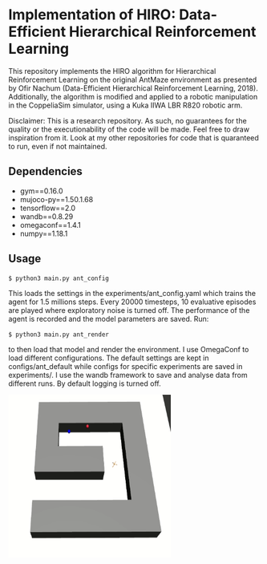 # Implementation of HIRO: Data-Efficient Hierarchical Reinforcement Learning
This repository implements the HIRO algorithm for Hierarchical Reinforcement Learning on the original AntMaze environment as presented by Ofir Nachum (Data-Efficient Hierarchical Reinforcement Learning, 2018). Additionally, the algorithm is modified and applied to a robotic manipulation in the CoppeliaSim simulator, using a Kuka IIWA LBR R820 robotic arm.

Disclaimer:
This is a research repository. As such, no guarantees for the quality or the executionability of the code will be made. Feel free to draw inspiration from it.
Look at my other repositories for code that is quaranteed to run, even if not maintained.


## Dependencies 
- gym==0.16.0
- mujoco-py==1.50.1.68
- tensorflow==2.0
- wandb==0.8.29
- omegaconf==1.4.1
- numpy==1.18.1

 ## Usage
```shell
$ python3 main.py ant_config
```
This loads the settings in the experiments/ant_config.yaml which trains the agent for 1.5 millions steps. Every 20000 timesteps,
10 evaluative episodes are played where exploratory noise is turned off. The performance of the agent is recorded and the model 
parameters are saved. Run:
```shell
$ python3 main.py ant_render
```
to then load that model and render the environment.
I use OmegaConf to load different configurations. The default settings are kept in configs/ant_default while configs for specific
experiments are saved in experiments/. 
I use the wandb framework to save and analyse data from different runs. By default logging is turned off.

<img src="ant.gif" width="324" height="324">
